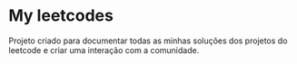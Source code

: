 # My leetcodes

Projeto criado para documentar todas as minhas soluções dos projetos do leetcode e criar uma interação com a comunidade.
